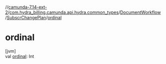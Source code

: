 //[camunda-7.14-ext-2](../../../../index.md)/[com.hydra_billing.camunda.api.hydra.common_types](../../index.md)/[DocumentWorkflow](../index.md)/[SubscrChangePlan](index.md)/[ordinal](ordinal.md)

# ordinal

[jvm]\
val [ordinal](ordinal.md): Int
